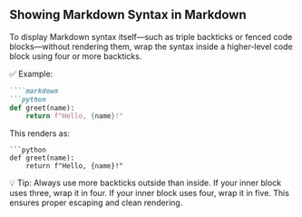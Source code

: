 ## Showing Markdown Syntax in Markdown

To display Markdown syntax itself—such as triple backticks or fenced code blocks—without rendering them, wrap the syntax inside a higher-level code block using four or more backticks.

✅ Example:

````markdown
````markdown
```python
def greet(name):
    return f"Hello, {name}!"
````

This renders as:

```
```python
def greet(name):
    return f"Hello, {name}!"
```


💡 Tip: Always use more backticks outside than inside. If your inner block uses three, wrap it in four. If your inner block uses four, wrap it in five. This ensures proper escaping and clean rendering.
